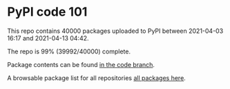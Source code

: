 # PyPI code 101

This repo contains 40000 packages uploaded to PyPI between 
2021-04-03 16:17 and 2021-04-13 04:42.

The repo is 99% (39992/40000) complete.

Package contents can be found [in the code branch](https://github.com/pypi-data/pypi-mirror-101/tree/code/packages).

A browsable package list for all repositories [all packages here](https://pypi-data.github.io/website/repositories/pypi-mirror-101).


